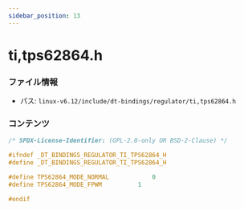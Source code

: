 ```yaml
---
sidebar_position: 13
---
```

# ti,tps62864.h

### ファイル情報

- パス: `linux-v6.12/include/dt-bindings/regulator/ti,tps62864.h`

### コンテンツ

```h
/* SPDX-License-Identifier: (GPL-2.0-only OR BSD-2-Clause) */

#ifndef _DT_BINDINGS_REGULATOR_TI_TPS62864_H
#define _DT_BINDINGS_REGULATOR_TI_TPS62864_H

#define TPS62864_MODE_NORMAL			0
#define TPS62864_MODE_FPWM			1

#endif

```
